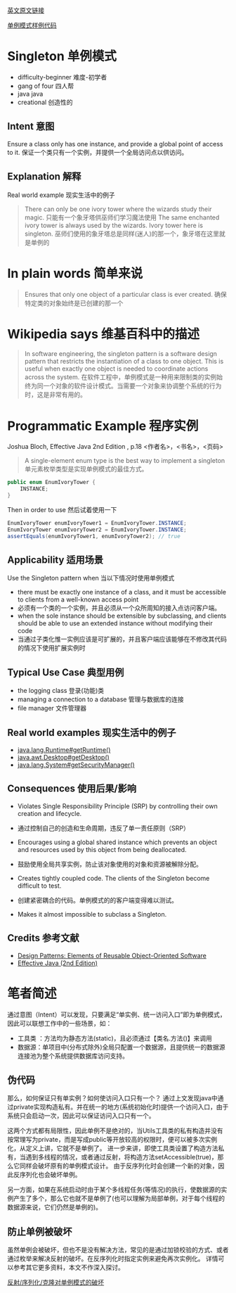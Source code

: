 [英文原文链接](http://java-design-patterns.com/patterns/singleton/)

[单例模式样例代码](https://github.com/iluwatar/java-design-patterns/tree/master/singleton)

# Singleton 单例模式
 * difficulty-beginner   难度-初学者
 *  gang of four    四人帮
 *  java    java
 * creational 创造性的

## Intent 意图
Ensure a class only has one instance, and provide a global point of access to it.
保证一个类只有一个实例，并提供一个全局访问点以供访问。


## Explanation 解释
Real world example
现实生活中的例子


> There can only be one ivory tower where the wizards study their magic. 
> 只能有一个象牙塔供巫师们学习魔法使用
> The same enchanted ivory tower is always used by the wizards. Ivory tower here is singleton.
> 巫师们使用的象牙塔总是同样(迷人)的那一个，象牙塔在这里就是单例的


# In plain words 简单来说 
> Ensures that only one object of a particular class is ever created.
> 确保特定类的对象始终是已创建的那一个

# Wikipedia says 维基百科中的描述 
> In software engineering, the singleton pattern is a software design pattern that restricts the instantiation of a class to one object. This is useful when exactly one object is needed to coordinate actions across the system.
> 在软件工程中，单例模式是一种用来限制类的实例始终为同一个对象的软件设计模式。当需要一个对象来协调整个系统的行为时，这是非常有用的。

#  Programmatic Example 程序实例

Joshua Bloch, Effective Java 2nd Edition , p.18
<作者名>，<书名>，<页码>

> A single-element enum type is the best way to implement a singleton
> 单元素枚举类型是实现单例模式的最佳方式。

```java
public enum EnumIvoryTower {
	INSTANCE;
}
```

Then in order to use
然后试着使用一下

```java
EnumIvoryTower enumIvoryTower1 = EnumIvoryTower.INSTANCE;
EnumIvoryTower enumIvoryTower2 = EnumIvoryTower.INSTANCE;
assertEquals(enumIvoryTower1, enumIvoryTower2); // true
```

## Applicability 适用场景
Use the Singleton pattern when
当以下情况时使用单例模式

* there must be exactly one instance of a class, and it must be accessible to clients from a well-known access point
* 必须有一个类的一个实例，并且必须从一个众所周知的接入点访问客户端。
* when the sole instance should be extensible by subclassing, and clients should be able to use an extended instance without modifying their code
* 当通过子类化惟一实例应该是可扩展的，并且客户端应该能够在不修改其代码的情况下使用扩展实例时

## Typical Use Case 典型用例

* the logging class 登录(功能)类
* managing a connection to a database 管理与数据库的连接
* file manager 文件管理器

## Real world examples 现实生活中的例子


* [java.lang.Runtime#getRuntime()](http://docs.oracle.com/javase/8/docs/api/java/lang/Runtime.html#getRuntime%28%29)
* [java.awt.Desktop#getDesktop()](http://docs.oracle.com/javase/8/docs/api/java/awt/Desktop.html#getDesktop--)
* [java.lang.System#getSecurityManager()](http://docs.oracle.com/javase/8/docs/api/java/lang/System.html#getSecurityManager--)


## Consequences 使用后果/影响

* Violates Single Responsibility Principle (SRP) by controlling their own creation and lifecycle.
*  通过控制自己的创造和生命周期，违反了单一责任原则（SRP）
* Encourages using a global shared instance which prevents an object and resources used by this object from being deallocated.
* 鼓励使用全局共享实例，防止该对象使用的对象和资源被解除分配。

* Creates tightly coupled code. The clients of the Singleton become difficult to test.
* 创建紧密耦合的代码。单例模式的的客户端变得难以测试。
* Makes it almost impossible to subclass a Singleton.

## Credits 参考文献

* [Design Patterns: Elements of Reusable Object-Oriented Software](http://www.amazon.com/Design-Patterns-Elements-Reusable-Object-Oriented/dp/0201633612)
* [Effective Java (2nd Edition)](http://www.amazon.com/Effective-Java-Edition-Joshua-Bloch/dp/0321356683)

# 笔者简述
通过意图（Intent）可以发现，只要满足“单实例、统一访问入口”即为单例模式，因此可以联想工作中的一些场景，如：

 - 工具类 ：方法均为静态方法(static)，且必须通过【类名.方法()】来调用
 - 数据源：单项目中(分布式除外)全局只配置一个数据源，且提供统一的数据源连接池为整个系统提供数据库访问支持。

## 伪代码
那么，如何保证只有单实例？如何使访问入口只有一个？
通过上文发现java中通过private实现构造私有。并在统一的地方(系统初始化时)提供一个访问入口，由于系统只会启动一次，因此可以保证访问入口只有一个。

这两个方式都有局限性，因此单例不是绝对的，当Utils工具类的私有构造并没有按常理写为private，而是写成public等开放较高的权限时，便可以被多次实例化，从定义上讲，它就不是单例了。
进一步来讲，即使工具类设置了构造方法私有，当遇到多线程的情况，或者通过反射，将构造方法setAccessible(true)，那么它同样会破坏原有的单例模式设计。
由于反序列化时会创建一个新的对象，因此反序列化也会破坏单例。

另一方面，如果在系统启动时由于某个多线程任务(等情况)的执行，使数据源的实例产生了多个，那么它也就不是单例了(也可以理解为局部单例，对于每个线程的数据源来说，它们仍然是单例的)。

## 防止单例被破坏
虽然单例会被破坏，但也不是没有解决方法，常见的是通过加锁校验的方式、或者通过枚举来解决反射的破坏。在反序列化时指定实例来避免再次实例化。
详情可以参考其它更多资料，本文不作深入探讨。

[反射/序列化/克隆对单例模式的破坏](https://blog.csdn.net/chao_19/article/details/51112962)
